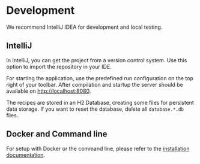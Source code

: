 # Development

We recommend IntelliJ IDEA for development and local testing.

## IntelliJ
In IntelliJ, you can get the project from a version control system.
Use this option to import the repository in your IDE.

For starting the application, use the predefined run configuration on the top right of your toolbar.
After compilation and startup the server should be available on [http://localhost:8080](http://localhost:8080).

The recipes are stored in an H2 Database, creating some files for persistent data storage.
If you want to reset the database, delete all `database.*.db` files.

## Docker and Command line
For setup with Docker or the command line, please refer to the [installation documentation](/install).
